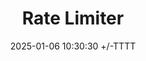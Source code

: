 ---
title: Rate Limiter
date: 2025-01-06 10:30:30 +/-TTTT
categories: [Architecture, API]
tags: [rate limit, .net9, middleware]     # TAG names should always be lowercase
description: This post highlights the usage of Rate Limiter middleware available in .NET 9
---
